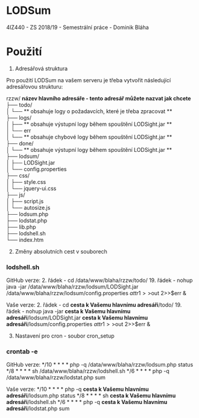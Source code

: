 # LODSum
4IZ440 - ZS 2018/19 - Semestrální práce - Dominik Bláha

# Použití

1. Adresářová struktura

Pro použití LODSum na vašem serveru je třeba vytvořit následující adresářovou strukturu:

rzzw/ **název hlavního adresáře - tento adresář můžete nazvat jak chcete**<br/>
├── todo/<br/>
│   └── ** obsahuje logy o požadavcích, které je třeba zpracovat **<br/>
├── logs/<br/>
│   ├── ** obsahuje výstupní logy během spouštění LODSight.jar **<br/>
│   └── err<br/>
│   	└── ** obsahuje chybové logy během spouštění LODSight.jar **<br/>
├── done/<br/>
│   └── ** obsahuje výstupní logy během spouštění LODSight.jar **<br/>
├── lodsum/<br/>
│   ├── LODSight.jar<br/>
│   └── config.properties<br/>
├── css/<br/>
│   ├── style.css<br/>
│   └── jquery-ui.css<br/>
├── js/<br/>
│   ├── script.js<br/>
│   └── autosize.js<br/>
├── lodsum.php<br/>
├── lodstat.php<br/>
├── lib.php<br/>
├── lodshell.sh<br/>
└── index.htm<br/>
    
2. Změny absolutních cest v souborech

### lodshell.sh

GitHub verze:
2. řádek - cd /data/www/blaha/rzzw/todo/
19. řádek - nohup java -jar /data/www/blaha/rzzw/lodsum/LODSight.jar /data/www/blaha/rzzw/lodsum/config.properties $attr 1>>$out 2>>$err &

Vaše verze:
2. řádek - cd **cesta k Vašemu hlavnímu adresáři**/todo/
19. řádek - nohup java -jar **cesta k Vašemu hlavnímu adresáři**/lodsum/LODSight.jar **cesta k Vašemu hlavnímu adresáři**/lodsum/config.properties $attr 1>>$out 2>>$err &

3. Nastavení pro cron - soubor cron_setup

### crontab -e

GitHub verze:
*/10 * * * * php -q /data/www/blaha/rzzw/lodsum.php status
*/8 * * * * sh /data/www/blaha/rzzw/lodshell.sh
*/6 * * * * php -q /data/www/blaha/rzzw/lodstat.php sum

Vaše verze:
*/10 * * * * php -q **cesta k Vašemu hlavnímu adresáři**/lodsum.php status
*/8 * * * * sh **cesta k Vašemu hlavnímu adresáři**/lodshell.sh
*/6 * * * * php -q **cesta k Vašemu hlavnímu adresáři**/lodstat.php sum

